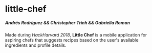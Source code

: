 # little-chef
##### Andrés Rodríguez && Christopher Trinh && Gabriella Roman

Made during _HackHarvard 2018_, **Little Chef** is a mobile application for aspiring chefs that suggests recipes based on the user's available ingredients and profile details.
